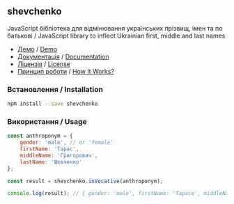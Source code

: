 ## shevchenko

JavaScript бібліотека для відмінювання українських прізвищ, імен та по батькові / JavaScript library to inflect Ukrainian first, middle and last names

* [Демо](http://shevchenko-js.tooleks.com/?lang=uk#demo) / [Demo](http://shevchenko-js.tooleks.com/?lang=en#demo)
* [Документація](https://github.com/tooleks/shevchenko-js/wiki/%5Buk%5D-%D0%94%D0%BE%D0%BA%D1%83%D0%BC%D0%B5%D0%BD%D1%82%D0%B0%D1%86%D1%96%D1%8F) / [Documentation](https://github.com/tooleks/shevchenko-js/wiki/%5Ben%5D-Documentation)
* [Ліцензія](https://github.com/tooleks/shevchenko-js/blob/master/LICENSE) / [License](https://github.com/tooleks/shevchenko-js/blob/master/LICENSE)
* [Принцип роботи](https://github.com/tooleks/shevchenko-js/wiki/%5Buk%5D-%D0%9F%D1%80%D0%B8%D0%BD%D1%86%D0%B8%D0%BF-%D1%80%D0%BE%D0%B1%D0%BE%D1%82%D0%B8) / [How It Works?](https://github.com/tooleks/shevchenko-js/wiki/%5Ben%5D-How-It-Works%3F)

### Встановлення / Installation

```bash
npm install --save shevchenko
```

### Використання / Usage

```JavaScript
const anthroponym = {
    gender: 'male', // or 'female'
    firstName: 'Тарас',
    middleName: 'Григорович',
    lastName: 'Шевченко'
};

const result = shevchenko.inVocative(anthroponym);

console.log(result); // { gender: 'male', firstName: 'Тарасе', middleName: 'Григоровичу', lastName: 'Шевченку' }
```
